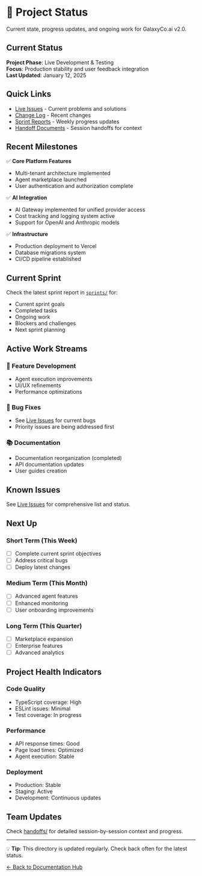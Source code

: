 # 📝 Project Status

Current state, progress updates, and ongoing work for GalaxyCo.ai v2.0.

## Current Status

**Project Phase**: Live Development & Testing  
**Focus**: Production stability and user feedback integration  
**Last Updated**: January 12, 2025

## Quick Links

- [Live Issues](live-issues.md) - Current problems and solutions
- [Change Log](changelog.md) - Recent changes
- [Sprint Reports](sprints/) - Weekly progress updates
- [Handoff Documents](handoffs/) - Session handoffs for context

## Recent Milestones

✅ **Core Platform Features**
- Multi-tenant architecture implemented
- Agent marketplace launched
- User authentication and authorization complete

✅ **AI Integration**
- AI Gateway implemented for unified provider access
- Cost tracking and logging system active
- Support for OpenAI and Anthropic models

✅ **Infrastructure**
- Production deployment to Vercel
- Database migrations system
- CI/CD pipeline established

## Current Sprint

Check the latest sprint report in [`sprints/`](./sprints/) for:
- Current sprint goals
- Completed tasks
- Ongoing work
- Blockers and challenges
- Next sprint planning

## Active Work Streams

### 🚀 Feature Development
- Agent execution improvements
- UI/UX refinements
- Performance optimizations

### 🐛 Bug Fixes
- See [Live Issues](live-issues.md) for current bugs
- Priority issues are being addressed first

### 📚 Documentation
- Documentation reorganization (completed)
- API documentation updates
- User guides creation

## Known Issues

See [Live Issues](live-issues.md) for comprehensive list and status.

## Next Up

### Short Term (This Week)
- [ ] Complete current sprint objectives
- [ ] Address critical bugs
- [ ] Deploy latest changes

### Medium Term (This Month)
- [ ] Advanced agent features
- [ ] Enhanced monitoring
- [ ] User onboarding improvements

### Long Term (This Quarter)
- [ ] Marketplace expansion
- [ ] Enterprise features
- [ ] Advanced analytics

## Project Health Indicators

### Code Quality
- TypeScript coverage: High
- ESLint issues: Minimal
- Test coverage: In progress

### Performance
- API response times: Good
- Page load times: Optimized
- Agent execution: Stable

### Deployment
- Production: Stable
- Staging: Active
- Development: Continuous updates

## Team Updates

Check [handoffs/](./handoffs/) for detailed session-by-session context and progress.

---

💡 **Tip**: This directory is updated regularly. Check back often for the latest status.

[← Back to Documentation Hub](../README.md)
